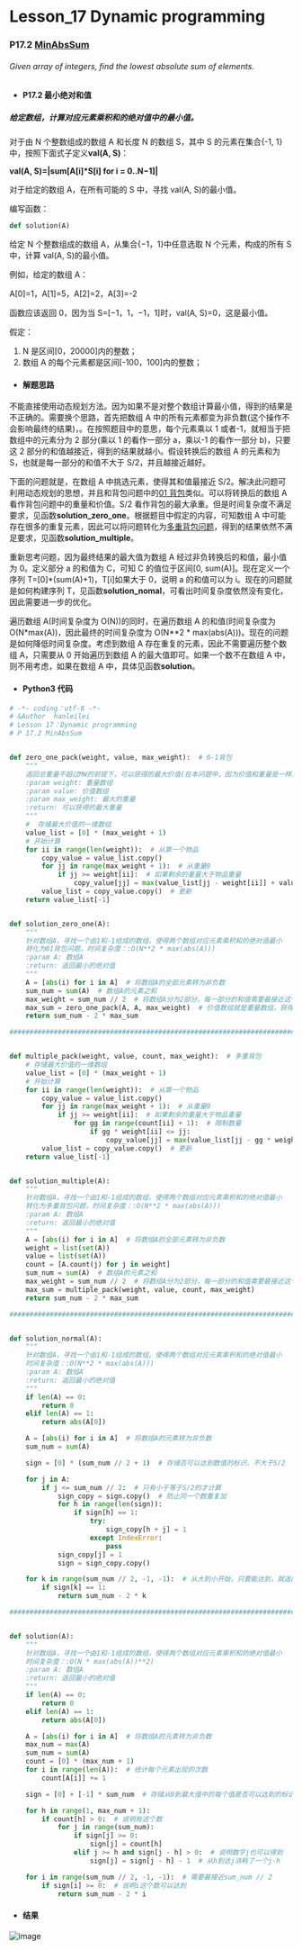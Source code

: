# Lesson_17 Dynamic programming

### P17.2 [MinAbsSum](https://app.codility.com/programmers/lessons/17-dynamic_programming/min_abs_sum/)

###### Given array of integers, find the lowest absolute sum of elements.

- #### P17.2 最小绝对和值

##### 给定数组，计算对应元素乘积和的绝对值中的最小值。

对于由 N 个整数组成的数组 A 和长度 N 的数组 S，其中 S 的元素在集合{-1, 1}中，按照下面式子定义**val(A, S)**：

**val(A, S)=|sum[A[i]\*S[i] for i = 0..N−1]|**

对于给定的数组 A，在所有可能的 S 中，寻找 val(A, S)的最小值。

编写函数：

```python
def solution(A)
```

给定 N 个整数组成的数组 A，从集合{−1，1}中任意选取 N 个元素，构成的所有 S 中，计算 val(A, S)的最小值。

例如，给定的数组 A：

A[0]=1，A[1]=5，A[2]=2，A[3]=-2

函数应该返回 0，因为当 S=[−1，1，−1，1]时，val(A, S)=0，这是最小值。

假定：

1. N 是区间[0，20000]内的整数；
2. 数组 A 的每个元素都是区间[-100，100]内的整数；

- #### 解题思路

不能直接使用动态规划方法。因为如果不是对整个数组计算最小值，得到的结果是不正确的。需要换个思路，首先把数组 A 中的所有元素都变为非负数(这个操作不会影响最终的结果)，。在按照题目中的意思，每个元素乘以 1 或者-1，就相当于把数组中的元素分为 2 部分(乘以 1 的看作一部分 a，乘以-1 的看作一部分 b)，只要这 2 部分的和值越接近，得到的结果就越小。假设转换后的数组 A 的元素和为 S，也就是每一部分的和值不大于 S/2，并且越接近越好。

下面的问题就是，在数组 A 中挑选元素，使得其和值最接近 S/2。解决此问题可利用动态规划的思想，并且和背包问题中的[01 背包](https://mp.weixin.qq.com/s/CxJ_bB-1y3AxBVReO2YK5A)类似。可以将转换后的数组 A 看作背包问题中的重量和价值。S/2 看作背包的最大承重。但是时间复杂度不满足要求，见函数**solution_zero_one**。根据题目中假定的内容，可知数组 A 中可能存在很多的重复元素，因此可以将问题转化为[多重背包问题](https://mp.weixin.qq.com/s/CxJ_bB-1y3AxBVReO2YK5A)，得到的结果依然不满足要求，见函数**solution_multiple**。

重新思考问题，因为最终结果的最大值为数组 A 经过非负转换后的和值，最小值为 0。定义部分 a 的和值为 C，可知 C 的值位于区间[0, sum(A)]。现在定义一个序列 T=[0]\*(sum(A)+1)，T[i]如果大于 0，说明 a 的和值可以为 i。现在的问题就是如何构建序列 T，见函数**solution_nomal**，可看出时间复杂度依然没有变化，因此需要进一步的优化。

遍历数组 A(时间复杂度为 O(N))的同时，在遍历数组 A 的和值(时间复杂度为 O(N\*max(A))，因此最终的时间复杂度为 O(N\*\*2 \* max(abs(A)))。现在的问题是如何降低时间复杂度。考虑到数组 A 存在重复的元素，因此不需要遍历整个数组 A，只需要从 0 开始遍历到数组 A 的最大值即可。如果一个数不在数组 A 中，则不用考虑，如果在数组 A 中，具体见函数**solution**。

- #### Python3 代码

```python
# -*- coding：utf-8 -*-
# &Author  hanleilei
# Lesson 17：Dynamic programming
# P 17.2 MinAbsSum


def zero_one_pack(weight, value, max_weight):  # 0-1背包
    """
    返回总重量不超过MW的前提下，可以获得的最大价值(在本问题中，因为价值和重量是一样的，因此也可看作获得最接近MW的重量)
    :param weight: 重量数组
    :param value: 价值数组
    :param max_weight: 最大的重量
    :return: 可以获得的最大重量
    """
    #  存储最大价值的一维数组
    value_list = [0] * (max_weight + 1)
    # 开始计算
    for ii in range(len(weight)):  # 从第一个物品
        copy_value = value_list.copy()
        for jj in range(max_weight + 1):  # 从重量0
            if jj >= weight[ii]:  # 如果剩余的重量大于物品重量
                copy_value[jj] = max(value_list[jj - weight[ii]] + value[ii], value_list[jj])  # 选中第ii个物品和不选中，取大的
        value_list = copy_value.copy()  # 更新
    return value_list[-1]


def solution_zero_one(A):
    """
    针对数组A，寻找一个由1和-1组成的数组，使得两个数组对应元素乘积和的绝对值最小
    转化为01背包问题，时间复杂度：:O(N**2 * max(abs(A)))
    :param A: 数组A
    :return: 返回最小的绝对值
    """
    A = [abs(i) for i in A]  # 将数组A的全部元素转为非负数
    sum_num = sum(A)  # 数组A的元素之和
    max_weight = sum_num // 2  # 将数组A分为2部分，每一部分的和值需要最接近这个值
    max_sum = zero_one_pack(A, A, max_weight)  # 价值数组就是重量数组，获得最大价值就是获得最接近max_weight的最大重量
    return sum_num - 2 * max_sum

################################################################################


def multiple_pack(weight, value, count, max_weight):  # 多重背包
    # 存储最大价值的一维数组
    value_list = [0] * (max_weight + 1)
    # 开始计算
    for ii in range(len(weight)):  # 从第一个物品
        copy_value = value_list.copy()
        for jj in range(max_weight + 1):  # 从重量0
            if jj >= weight[ii]:  # 如果剩余的重量大于物品重量
                for gg in range(count[ii] + 1):  # 限制数量
                    if gg * weight[ii] <= jj:
                        copy_value[jj] = max(value_list[jj - gg * weight[ii]] + gg * value[ii], copy_value[jj])
        value_list = copy_value.copy()  # 更新
    return value_list[-1]


def solution_multiple(A):
    """
    针对数组A，寻找一个由1和-1组成的数组，使得两个数组对应元素乘积和的绝对值最小
    转化为多重背包问题，时间复杂度：:O(N**2 * max(abs(A)))
    :param A: 数组A
    :return: 返回最小的绝对值
    """
    A = [abs(i) for i in A]  # 将数组A的全部元素转为非负数
    weight = list(set(A))
    value = list(set(A))
    count = [A.count(j) for j in weight]
    sum_num = sum(A)  # 数组A的元素之和
    max_weight = sum_num // 2  # 将数组A分为2部分，每一部分的和值需要最接近这个值
    max_sum = multiple_pack(weight, value, count, max_weight)
    return sum_num - 2 * max_sum

#########################################################################


def solution_normal(A):
    """
    针对数组A，寻找一个由1和-1组成的数组，使得两个数组对应元素乘积和的绝对值最小
    时间复杂度：:O(N**2 * max(abs(A)))
    :param A: 数组A
    :return: 返回最小的绝对值
    """
    if len(A) == 0:
        return 0
    elif len(A) == 1:
        return abs(A[0])

    A = [abs(i) for i in A]  # 将数组A的元素转为非负数
    sum_num = sum(A)

    sign = [0] * (sum_num // 2 + 1)  # 存储否可以达到数值的标识，不大于S/2

    for j in A:
        if j <= sum_num // 2:  # 只有小于等于S/2的才计算
            sign_copy = sign.copy()  # 防止同一个数重复加
            for h in range(len(sign)):
                if sign[h] == 1:
                    try:
                        sign_copy[h + j] = 1
                    except IndexError:
                        pass
            sign_copy[j] = 1
            sign = sign_copy.copy()

    for k in range(sum_num // 2, -1, -1):  # 从大到小开始，只要能达到，就返回
        if sign[k] == 1:
            return sum_num - 2 * k

################################################################################


def solution(A):
    """
    针对数组A，寻找一个由1和-1组成的数组，使得两个数组对应元素乘积和的绝对值最小
    时间复杂度：:O(N * max(abs(A))**2)
    :param A: 数组A
    :return: 返回最小的绝对值
    """
    if len(A) == 0:
        return 0
    elif len(A) == 1:
        return abs(A[0])

    A = [abs(i) for i in A]  # 将数组A的元素转为非负数
    max_num = max(A)
    sum_num = sum(A)
    count = [0] * (max_num + 1)
    for i in range(len(A)):  # 统计每个元素出现的次数
        count[A[i]] += 1

    sign = [0] + [-1] * sum_num  # 存储从0到最大值中的每个值是否可以达到的标识

    for h in range(1, max_num + 1):
        if count[h] > 0:  # 说明有这个数
            for j in range(sum_num):
                if sign[j] >= 0:
                    sign[j] = count[h]
                elif j >= h and sign[j - h] > 0:  # 说明数字j也可以得到
                    sign[j] = sign[j - h] - 1  # 从h到达j消耗了一个j-h

    for i in range(sum_num // 2, -1, -1):  # 需要最接近sum_num // 2
        if sign[i] >= 0:  # 说明i这个数可以达到
            return sum_num - 2 * i
```

- #### 结果

![image](https://github.com/Anfany/Codility-Lessons-By-Python3/blob/master/L17_Dynamic%20programming/17.2.png)
